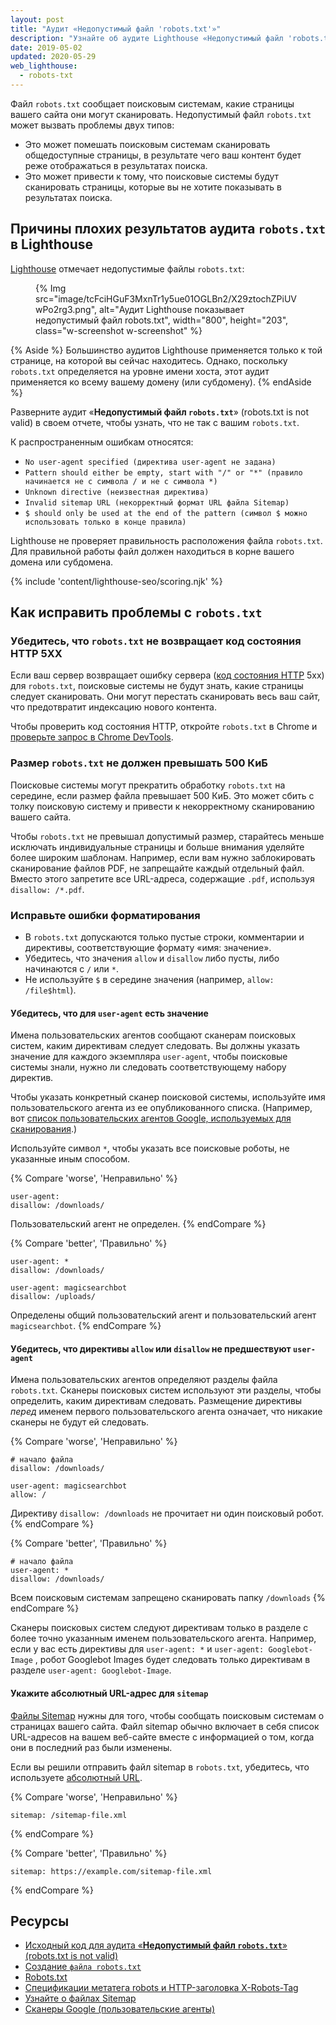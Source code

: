 ```yaml
---
layout: post
title: "Аудит «Недопустимый файл 'robots.txt'»"
description: "Узнайте об аудите Lighthouse «Недопустимый файл 'robots.txt'»."
date: 2019-05-02
updated: 2020-05-29
web_lighthouse:
  - robots-txt
---
```


Файл `robots.txt` сообщает поисковым системам, какие страницы вашего сайта они могут сканировать. Недопустимый файл `robots.txt` может вызвать проблемы двух типов:

- Это может помешать поисковым системам сканировать общедоступные страницы, в результате чего ваш контент будет реже отображаться в результатах поиска.
- Это может привести к тому, что поисковые системы будут сканировать страницы, которые вы не хотите показывать в результатах поиска.

## Причины плохих результатов аудита `robots.txt` в Lighthouse

[Lighthouse](https://developers.google.com/web/tools/lighthouse/) отмечает недопустимые файлы `robots.txt`:

<figure class="w-figure">{% Img src="image/tcFciHGuF3MxnTr1y5ue01OGLBn2/X29ztochZPiUVwPo2rg3.png", alt="Аудит Lighthouse показывает недопустимый файл robots.txt", width="800", height="203", class="w-screenshot w-screenshot" %}</figure>

{% Aside %} Большинство аудитов Lighthouse применяется только к той странице, на которой вы сейчас находитесь. Однако, поскольку `robots.txt` определяется на уровне имени хоста, этот аудит применяется ко всему вашему домену (или субдомену). {% endAside %}

Разверните аудит «**Недопустимый файл `robots.txt`**» (robots.txt is not valid) в своем отчете, чтобы узнать, что не так с вашим `robots.txt`.

К распространенным ошибкам относятся:

- `No user-agent specified (директива user-agent не задана)`
- `Pattern should either be empty, start with "/" or "*" (правило начинается не с символа / и не с символа *)`
- `Unknown directive (неизвестная директива)`
- `Invalid sitemap URL (некорректный формат URL файла Sitemap)`
- `$ should only be used at the end of the pattern (символ $ можно использовать только в конце правила)`

Lighthouse не проверяет правильность расположения файла `robots.txt`. Для правильной работы файл должен находиться в корне вашего домена или субдомена.

{% include 'content/lighthouse-seo/scoring.njk' %}

## Как исправить проблемы с `robots.txt`

### Убедитесь, что `robots.txt` не возвращает код состояния HTTP 5XX

Если ваш сервер возвращает ошибку сервера ([код состояния HTTP](/http-status-code) 5xx) для `robots.txt`, поисковые системы не будут знать, какие страницы следует сканировать. Они могут перестать сканировать весь ваш сайт, что предотвратит индексацию нового контента.

Чтобы проверить код состояния HTTP, откройте `robots.txt` в Chrome и [проверьте запрос в Chrome DevTools](https://developers.google.com/web/tools/chrome-devtools/network/reference#analyze).

### Размер `robots.txt` не должен превышать 500 КиБ

Поисковые системы могут прекратить обработку `robots.txt` на середине, если размер файла превышает 500 КиБ. Это может сбить с толку поисковую систему и привести к некорректному сканированию вашего сайта.

Чтобы `robots.txt` не превышал допустимый размер, старайтесь меньше исключать индивидуальные страницы и больше внимания уделяйте более широким шаблонам. Например, если вам нужно заблокировать сканирование файлов PDF, не запрещайте каждый отдельный файл. Вместо этого запретите все URL-адреса, содержащие `.pdf`, используя `disallow: /*.pdf`.

### Исправьте ошибки форматирования

- В `robots.txt` допускаются только пустые строки, комментарии и директивы, соответствующие формату «имя: значение».
- Убедитесь, что значения `allow` и `disallow` либо пусты, либо начинаются с `/` или `*`.
- Не используйте `$` в середине значения (например, `allow: /file$html`).

#### Убедитесь, что для `user-agent` есть значение

Имена пользовательских агентов сообщают сканерам поисковых систем, каким директивам следует следовать. Вы должны указать значение для каждого экземпляра `user-agent`, чтобы поисковые системы знали, нужно ли следовать соответствующему набору директив.

Чтобы указать конкретный сканер поисковой системы, используйте имя пользовательского агента из ее опубликованного списка. (Например, вот [список пользовательских агентов Google, используемых для сканирования](https://support.google.com/webmasters/answer/1061943).)

Используйте символ `*`, чтобы указать все поисковые роботы, не указанные иным способом.

{% Compare 'worse', 'Неправильно' %}

```text
user-agent:
disallow: /downloads/
```

Пользовательский агент не определен. {% endCompare %}

{% Compare 'better', 'Правильно' %}

```text
user-agent: *
disallow: /downloads/

user-agent: magicsearchbot
disallow: /uploads/
```

Определены общий пользовательский агент и пользовательский агент `magicsearchbot`. {% endCompare %}

#### Убедитесь, что директивы `allow` или `disallow` не предшествуют `user-agent`

Имена пользовательских агентов определяют разделы файла `robots.txt`. Сканеры поисковых систем используют эти разделы, чтобы определить, каким директивам следовать. Размещение директивы *перед* именем первого пользовательского агента означает, что никакие сканеры не будут ей следовать.

{% Compare 'worse', 'Неправильно' %}

```text
# начало файла
disallow: /downloads/

user-agent: magicsearchbot
allow: /
```

Директиву `disallow: /downloads` не прочитает ни один поисковый робот. {% endCompare %}

{% Compare 'better', 'Правильно' %}

```text
# начало файла
user-agent: *
disallow: /downloads/
```

Всем поисковым системам запрещено сканировать папку `/downloads` {% endCompare %}

Сканеры поисковых систем следуют директивам только в разделе с более точно указанным именем пользовательского агента. Например, если у вас есть директивы для `user-agent: *` и `user-agent: Googlebot-Image` , робот Googlebot Images будет следовать только директивам в разделе `user-agent: Googlebot-Image`.

#### Укажите абсолютный URL-адрес для `sitemap`

[Файлы Sitemap](https://support.google.com/webmasters/answer/156184) нужны для того, чтобы сообщать поисковым системам о страницах вашего сайта. Файл sitemap обычно включает в себя список URL-адресов на вашем веб-сайте вместе с информацией о том, когда они в последний раз были изменены.

Если вы решили отправить файл sitemap в `robots.txt`, убедитесь, что используете [абсолютный URL](https://tools.ietf.org/html/rfc3986#page-27).

{% Compare 'worse', 'Неправильно' %}

```text
sitemap: /sitemap-file.xml
```

{% endCompare %}

{% Compare 'better', 'Правильно' %}

```text
sitemap: https://example.com/sitemap-file.xml
```

{% endCompare %}

## Ресурсы

- [Исходный код для аудита «**Недопустимый файл `robots.txt`**» (robots.txt is not valid)](https://github.com/GoogleChrome/lighthouse/blob/master/lighthouse-core/audits/seo/robots-txt.js)
- [Создание `файла robots.txt`](https://support.google.com/webmasters/answer/6062596)
- [Robots.txt](https://moz.com/learn/seo/robotstxt)
- [Спецификации метатега robots и HTTP-заголовка X-Robots-Tag](https://developers.google.com/search/reference/robots_meta_tag)
- [Узнайте о файлах Sitemap](https://support.google.com/webmasters/answer/156184)
- [Сканеры Google (пользовательские агенты)](https://support.google.com/webmasters/answer/1061943)
